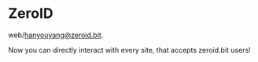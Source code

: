 # ZeroID


 web/hanyouyang@zeroid.bit.

Now you can directly interact with every site,
that accepts zeroid.bit users!

